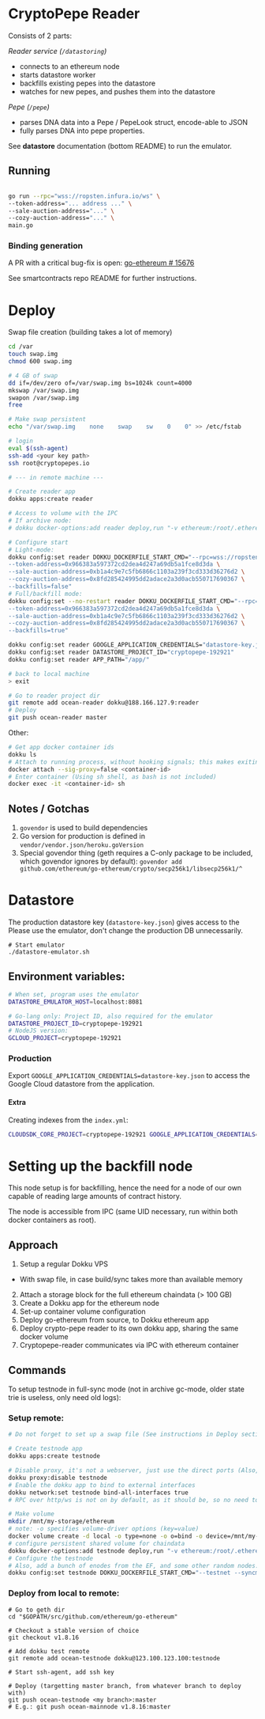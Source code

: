 # CryptoPepe Reader

Consists of 2 parts:

*Reader service (`/datastoring`)*
 
- connects to an ethereum node
- starts datastore worker
- backfills existing pepes into the datastore
- watches for new pepes, and pushes them into the datastore

*Pepe (`/pepe`)*
- parses DNA data into a Pepe / PepeLook struct, encode-able to JSON
- fully parses DNA into pepe properties.

See **datastore** documentation (bottom README) to run the emulator.

## Running

```bash

go run --rpc="wss://ropsten.infura.io/ws" \
--token-address="... address ..." \
--sale-auction-address="..." \
--cozy-auction-address="..." \
main.go

```

### Binding generation

A PR with a critical bug-fix is open: [go-ethereum # 15676](https://github.com/ethereum/go-ethereum/pull/15676)

See smartcontracts repo README for further instructions.


# Deploy

Swap file creation (building takes a lot of memory)

```bash
cd /var
touch swap.img
chmod 600 swap.img

# 4 GB of swap
dd if=/dev/zero of=/var/swap.img bs=1024k count=4000
mkswap /var/swap.img
swapon /var/swap.img
free

# Make swap persistent
echo "/var/swap.img    none    swap    sw    0    0" >> /etc/fstab
```

```bash
# login
eval $(ssh-agent)
ssh-add <your key path>
ssh root@cryptopepes.io

# --- in remote machine ---

# Create reader app
dokku apps:create reader

# Access to volume with the IPC
# If archive node: 
# dokku docker-options:add reader deploy,run "-v ethereum:/root/.ethereum"

# Configure start
# Light-mode:
dokku config:set reader DOKKU_DOCKERFILE_START_CMD="--rpc=wss://ropsten.infura.io/ws \
--token-address=0x966383a597372cd2dea4d247a69db5a1fce8d3da \
--sale-auction-address=0xb1a4c9e7c5fb6866c1103a239f3cd333d36276d2 \
--cozy-auction-address=0x8fd285424995dd2adace2a3d0acb550717690367 \
--backfills=false"
# Full/backfill mode:
dokku config:set --no-restart reader DOKKU_DOCKERFILE_START_CMD="--rpc=/root/.ethereum/testnet/geth.ipc \
--token-address=0x966383a597372cd2dea4d247a69db5a1fce8d3da \
--sale-auction-address=0xb1a4c9e7c5fb6866c1103a239f3cd333d36276d2 \
--cozy-auction-address=0x8fd285424995dd2adace2a3d0acb550717690367 \
--backfills=true"

dokku config:set reader GOOGLE_APPLICATION_CREDENTIALS="datastore-key.json"
dokku config:set reader DATASTORE_PROJECT_ID="cryptopepe-192921"
dokku config:set reader APP_PATH="/app/"

# back to local machine
> exit

# Go to reader project dir
git remote add ocean-reader dokku@188.166.127.9:reader
# Deploy
git push ocean-reader master
```

Other:

```bash
# Get app docker container ids
dokku ls
# Attach to running process, without hooking signals; this makes exiting easier & less error prone
docker attach --sig-proxy=false <container-id>
# Enter container (Using sh shell, as bash is not included)
docker exec -it <container-id> sh
```

## Notes / Gotchas

1) `govendor` is used to build dependencies
1) Go version for production is defined in `vendor/vendor.json/heroku.goVersion`
1) Special govendor thing (geth requires a C-only
 package to be included, which govendor ignores by default):
 `govendor add github.com/ethereum/go-ethereum/crypto/secp256k1/libsecp256k1/^`
 
# Datastore

The production datastore key (`datastore-key.json`) gives access to the 
Please use the emulator, don't change the production DB unnecessarily.

```
# Start emulator
./datastore-emulator.sh
```

## Environment variables:

```bash
# When set, program uses the emulator
DATASTORE_EMULATOR_HOST=localhost:8081

# Go-lang only: Project ID, also required for the emulator
DATASTORE_PROJECT_ID=cryptopepe-192921
# NodeJS version:
GCLOUD_PROJECT=cryptopepe-192921
```


### Production

Export `GOOGLE_APPLICATION_CREDENTIALS=datastore-key.json` to access the Google Cloud datastore from the application.

#### Extra

Creating indexes from the `index.yml`:

```bash
CLOUDSDK_CORE_PROJECT=cryptopepe-192921 GOOGLE_APPLICATION_CREDENTIALS=./datastore-key.json gcloud datastore create-indexes datastore-emu/WEB-INF/index.yaml
```


# Setting up the backfill node

This node setup is for backfilling,
 hence the need for a node of our own capable of reading large amounts of contract history.

The node is accessible from IPC (same UID necessary, run within both docker containers as root).

## Approach

1) Setup a regular Dokku VPS
  - With swap file, in case build/sync takes more than available memory
2) Attach a storage block for the full ethereum chaindata (> 100 GB)
3) Create a Dokku app for the ethereum node
4) Set-up container volume configuration
5) Deploy go-ethereum from source, to Dokku ethereum app
6) Deploy crypto-pepe reader to its own dokku app, sharing the same docker volume
7) Cryptopepe-reader communicates via IPC with ethereum container

## Commands

To setup testnode in full-sync mode
 (not in archive gc-mode, older state trie is useless, only need old logs):

### Setup remote:

```bash
# Do not forget to set up a swap file (See instructions in Deploy section)

# Create testnode app
dokku apps:create testnode

# Disable proxy, it's not a webserver, just use the direct ports (Also, proxy is only for http(s))
dokku proxy:disable testnode
# Enable the dokku app to bind to external interfaces
dokku network:set testnode bind-all-interfaces true
# RPC over http/ws is not on by default, as it should be, so no need to do anything for those ports.

# Make volume
mkdir /mnt/my-storage/ethereum
# note: -o specifies volume-driver options (key=value)
docker volume create -d local -o type=none -o o=bind -o device=/mnt/my-storage/ethereum ethereum
# configure persistent shared volume for chaindata
dokku docker-options:add testnode deploy,run "-v ethereum:/root/.ethereum"
# Configure the testnode
# Also, add a bunch of enodes from the EF, and some other random nodes.
dokku config:set testnode DOKKU_DOCKERFILE_START_CMD="--testnet --syncmode=fast --cache=512 --bootnodes enode://30b7ab30a01c124a6cceca36863ece12c4f5fa68e3ba9b0b51407ccc002eeed3b3102d20a88f1c1d3c3154e2449317b8ef95090e77b312d5cc39354f86d5d606@52.176.7.10:30303,enode://6332792c4a00e3e4ee0926ed89e0d27ef985424d97b6a45bf0f23e51f0dcb5e66b875777506458aea7af6f9e4ffb69f43f3778ee73c81ed9d34c51c4b16b0b0f@52.232.243.152:30303,enode://865a63255b3bb68023b6bffd5095118fcc13e79dcf014fe4e47e065c350c7cc72af2e53eff895f11ba1bbb6a2b33271c1116ee870f266618eadfc2e78aa7349c@52.176.100.77:30303,enode://94c15d1b9e2fe7ce56e458b9a3b672ef11894ddedd0c6f247e0f1d3487f52b66208fb4aeb8179fce6e3a749ea93ed147c37976d67af557508d199d9594c35f09@192.81.208.223:30303"
```

### Deploy from local to remote:

```
# Go to geth dir
cd "$GOPATH/src/github.com/ethereum/go-ethereum"

# Checkout a stable version of choice
git checkout v1.8.16

# Add dokku test remote
git remote add ocean-testnode dokku@123.100.123.100:testnode

# Start ssh-agent, add ssh key

# Deploy (targetting master branch, from whatever branch to deploy with)
git push ocean-testnode <my branch>:master
# E.g.: git push ocean-mainnode v1.8.16:master


```


